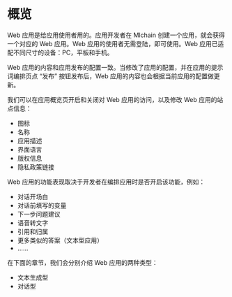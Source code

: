 # 概览

Web 应用是给应用使用者用的。应用开发者在 Mlchain 创建一个应用，就会获得一个对应的 Web 应用。Web 应用的使用者无需登陆，即可使用。Web 应用已适配不同尺寸的设备：PC，平板和手机。

Web 应用的内容和应用发布的配置一致。当修改了应用的配置，并在应用的提示词编排页点 “发布” 按钮发布后，Web 应用的内容也会根据当前应用的配置做更新。

我们可以在应用概览页开启和关闭对 Web 应用的访问，以及修改 Web 应用的站点信息：

* 图标
* 名称
* 应用描述
* 界面语言
* 版权信息
* 隐私政策链接

Web 应用的功能表现取决于开发者在编排应用时是否开启该功能，例如：

* 对话开场白
* 对话前填写的变量
* 下一步问题建议
* 语音转文字
* 引用和归属
* 更多类似的答案（文本型应用）
* ......

在下面的章节，我们会分别介绍 Web 应用的两种类型：

* 文本生成型
* 对话型
